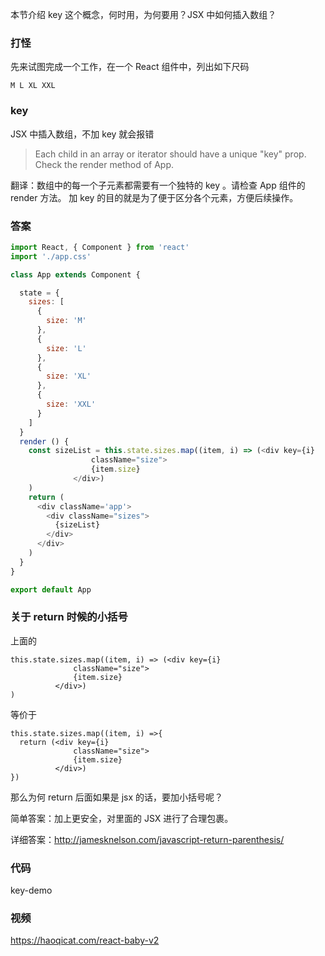 本节介绍 key 这个概念，何时用，为何要用？JSX 中如何插入数组？

### 打怪

先来试图完成一个工作，在一个 React 组件中，列出如下尺码
```
M L XL XXL
```

### key

JSX 中插入数组，不加 key 就会报错

> Each child in an array or iterator should have a unique "key" prop. Check the render method of App.

翻译：数组中的每一个子元素都需要有一个独特的 key 。请检查 App 组件的 render 方法。 加 key 的目的就是为了便于区分各个元素，方便后续操作。

### 答案
```js
import React, { Component } from 'react'
import './app.css'

class App extends Component {

  state = {
    sizes: [
      {
        size: 'M'
      },
      {
        size: 'L'
      },
      {
        size: 'XL'
      },
      {
        size: 'XXL'
      }
    ]
  }
  render () {
    const sizeList = this.state.sizes.map((item, i) => (<div key={i}
                  className="size">
                  {item.size}
              </div>)
    )
    return (
      <div className='app'>
        <div className="sizes">
          {sizeList}
        </div>
      </div>
    )
  }
}

export default App
```

### 关于 return 时候的小括号

上面的
```
this.state.sizes.map((item, i) => (<div key={i}
              className="size">
              {item.size}
          </div>)
)
```
等价于
```
this.state.sizes.map((item, i) =>{
  return (<div key={i}
              className="size">
              {item.size}
          </div>)  
})
```
那么为何 return 后面如果是 jsx 的话，要加小括号呢？

简单答案：加上更安全，对里面的 JSX 进行了合理包裹。

详细答案：http://jamesknelson.com/javascript-return-parenthesis/

### 代码

key-demo

### 视频

https://haoqicat.com/react-baby-v2
